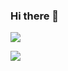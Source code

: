 ### Hi there 👋

![](https://hit.yhype.me/github/profile?label=Profile+views?user_id=10767713&color=green)

 ![](https://img.shields.io/static/v1?label=Profile+views&message=1234567890&color=brightgreen)

<!--
**abbasfisal/abbasfisal** is a ✨ _special_ ✨ repository because its `README.md` (this file) appears on your GitHub profile.

Here are some ideas to get you started:

- 🔭 I’m currently working on ...
- 🌱 I’m currently learning ...
- 👯 I’m looking to collaborate on ...
- 🤔 I’m looking for help with ...
- 💬 Ask me about ...
- 📫 How to reach me: ...
- 😄 Pronouns: ...
- ⚡ Fun fact: ...
-->
